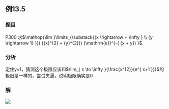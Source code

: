 ## 例13.5
### 题目
P300 求$\mathop{\lim }\limits_{\substack{{x \rightarrow + \infty } \\ {y \rightarrow 1} }}( {{x}^{2} + {y}^{2}}) {\mathrm{e}}^{-( {x + y}) }$.
### 分析
定住y=1，猜测这个极限应该和$\lim_{ x \to \infty }{\frac{x^{2}}{e^{ x+1 }}}$的极限是一样的，尝试夹逼，说明极限确实是0
### 解
![](https://img.hwenyi.live/202410261053225.webp)

